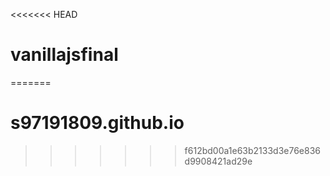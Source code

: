 <<<<<<< HEAD
# vanillajsfinal
 
=======
# s97191809.github.io
>>>>>>> f612bd00a1e63b2133d3e76e836d9908421ad29e
